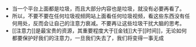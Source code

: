 - 当一个平台上面都是垃圾，而且大部分内容也是垃圾，就没有必要再看了。
- 所以，不要不要在任何垃圾视频网站上面看任何垃圾视频，看这些东西没有任何用处，反而会让自己的注意力衰减。不要再让这些垃圾干扰大脑的思考。
- [[注意力]]是最宝贵的资源，其重要程度大于[[金钱]]大于[[时间]]，无论如何都要保护好我们的注意力，一旦我们失去了，我们将变得一事无成